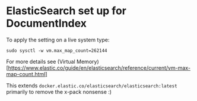 # ElasticSearch set up for DocumentIndex

To apply the setting on a live system type:
```
sudo sysctl -w vm.max_map_count=262144
```

For more details see (Virtual Memory)[https://www.elastic.co/guide/en/elasticsearch/reference/current/vm-max-map-count.html]

This extends `docker.elastic.co/elasticsearch/elasticsearch:latest`
primarily to remove the x-pack nonsense :)
